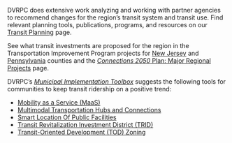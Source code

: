DVRPC does extensive work analyzing and working with partner agencies to recommend changes for the region’s transit system and transit use. Find relevant planning tools, publications, programs, and resources on our [Transit Planning](https://www.dvrpc.org/Transit/) page.

See what transit investments are proposed for the region in the Transportation Improvement Program projects for [New Jersey](https://www.dvrpc.org/TIP/NJ/) and [Pennsylvania](https://www.dvrpc.org/tip/pa/) counties and the [_Connections 2050_ Plan: Major Regional Projects](https://www.dvrpc.org/webmaps/mrp2050/) page.

DVRPC’s [_Municipal Implementation Toolbox_](https://www.dvrpc.org/Plan/MIT/) suggests the following tools for communities to keep transit ridership on a positive trend:
- [Mobility as a Service (MaaS)](https://www.dvrpc.org/Plan/MIT/mobilityasaservicemaas)
- [Multimodal Transportation Hubs and Connections](https://www.dvrpc.org/Plan/MIT/multimodaltransportationhubsandconnections)
- [Smart Location Of Public Facilities](https://www.dvrpc.org/Plan/MIT/smartlocationofpublicfacilities)
- [Transit Revitalization Investment District (TRID)](https://www.dvrpc.org/Plan/MIT/transitrevitalizationinvestmentdistricttrid)
- [Transit-Oriented Development (TOD) Zoning](https://www.dvrpc.org/Plan/MIT/transit-orienteddevelopmenttodzoning)